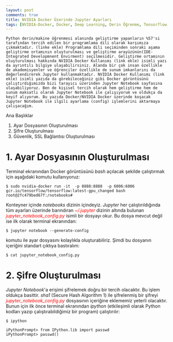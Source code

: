 ```yaml
---
layout: post
comments: true
title: NVIDIA Docker Üzerinde Jupyter Ayarları
tags: [NVIDIA-Docker, Docker, Deep Learning, Derin Öğrenme, Tensorflow, Jupyter, Jupyter Config, Jupyter Notebook]
---
```


    Python derin/makine öğrenmesi alanında geliştirme yapanların %57'si tarafından tercih edilen bir programlama dili olarak karşımıza çıkmaktadır. (linke ekle) Programlama dili seçiminden sonraki aşama geliştirme ortamının oluşturulması ve geliştirme arayüzünün(IDE-Integrated Developmnent Envirment) seçilmesidir. Geliştirme ortamının oluşturulması hakkında NVIDIA Docker Kullanımı (link ekle) isimli yazı da ayrıntılı bilgiye ulaşabilirsiniz. Alanda bir çok insan özellikle de akademisyenler ve öğrenciler özellikle de sunum imkanlarını da değerlendirerek Jupyter kullanmaktadır. NVIDIA Docker Kullanımı (link ekle) isimli yazıda da görebileceğiniz gibi Docker görüntüsünü çalıştırdığımızda bizi tarayıcı üzerinden Jupyter Notebook sayfasına ulaşabiliyoruz. Ben de kişisel tercih olarak hem geliştirme hem de sunum maksatlı olarak Jupyter Notebook ile çalışıyorum ve oldukça da keyif alıyorum. Bu yazıda Docker/NVIDIA Docker üzerinde koşacak Jupyter Notebook ile ilgili ayarlama (config) işlemlerini aktarmaya çalışacağım. 

Ana Başlıklar
1. Ayar Dosyasının Oluşturulması
2. Şifre Oluşturulması
3. Güvenlik, SSL Bağlantısı Oluşturulması

# 1. Ayar Dosyasının Oluşturulması
   Terminal ekranından Docker görüntüsünü _bash_ açılacak şekilde çalıştırmak için aşağıdaki komutu kullanıyoruz:

```shell
$ sudo nvidia-docker run -it  -p 8888:8888  -p 6006:6006 gcr.io/tensorflow/tensorflow:latest-gpu_changed bash
root@2fc479bed67f:/notebooks#
```
   Konteyner içinde _notebooks_ dizinin içindeyiz. _Jupyter_ her çalıştırıldığında tüm ayarları üzerinde barındıran <span style="color:red">_~/.jupyter_</span> dizinin altında bulunan <span style="color:red"> _jupyter_notebook_config.py_</span> isimli bir dosyayı okur. Bu dosya mevcut değil ise ilk olarak terminal ekranından:

```shell
$ jupyter notebook --generate-config
```
komutu ile ayar dosyasını kolaylıkla oluşturabiliriz. Şimdi bu dosyanın içeriğini standart çıktıya bastıralım:
   
```shell
$ cat jupyter_notebook_config.py
```

# 2. Şifre Oluşturulması
   _Jupyter Notebook_'a erişimi şifrelemek doğru bir tercih olacaktır. Bu işlem oldukça basittir. _sha1_ (Secure Hash Algorithm 1) ile şifrelenmiş bir şifreyi <span style="color:red"> _jupyter_notebook_config.py_</span> dosyasının içeriğine eklememiz yeterli olacaktır. Bunun için ilk önce terminal ekranından _ipython_ (etkileşimli olarak Python kodları yazıp çalıştırabildiğimiz bir program) çalıştırılır:
   
```shell
$ ipython
```

```ipython
iPythonPrompt> from IPython.lib import passwd 
iPythonPrompt> passwd() 
```
